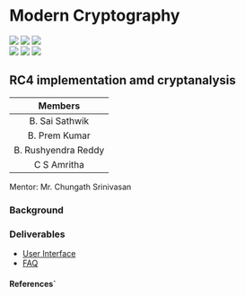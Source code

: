 # Modern Cryptography

![](https://img.shields.io/badge/Batch-22CYS-lightgreen) ![](https://img.shields.io/badge/UG-blue) ![](https://img.shields.io/badge/Subject-MC-blue) <br/>
![](https://img.shields.io/badge/Lecture-3-orange) ![](https://img.shields.io/badge/Tutorial-1-orange) ![](https://img.shields.io/badge/Credits-4-orange)

## RC4 implementation amd cryptanalysis

| Members | 
|:-------:|
| B. Sai Sathwik |
| B. Prem Kumar |
| B. Rushyendra Reddy | 
| C S Amritha | 


Mentor: Mr. Chungath Srinivasan

### Background



### Deliverables
- [User Interface](https://re-bin-d-22ucys.github.io/Modern-Cryptography/Project/Team_4/RC4+Implementation+and+Cryptanalysis/templates/)
- [FAQ]()


#### References`

